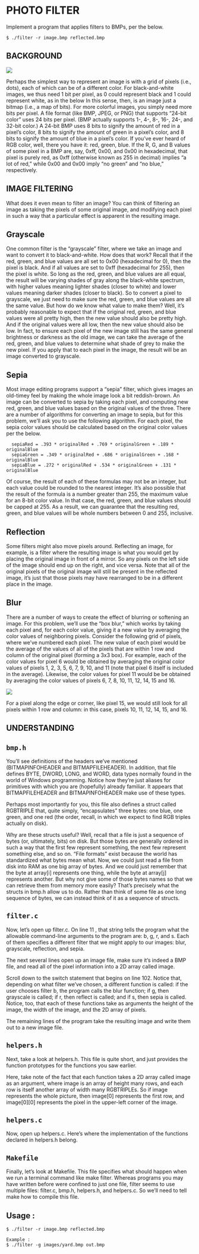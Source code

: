 PHOTO FILTER 
===

Implement a program that applies filters to BMPs, per the below.
```
$ ./filter -r image.bmp reflected.bmp
```

BACKGROUND
---
![](https://cs50.harvard.edu/x/2021/psets/4/filter/less/bitmap.png)

Perhaps the simplest way to represent an image is with a grid of pixels (i.e., dots), each of which can be of a different color. For black-and-white images, we thus need 1 bit per pixel, as 0 could represent black and 1 could represent white, as in the below In this sense, then, is an image just a bitmap (i.e., a map of bits). For more colorful images, you simply need more bits per pixel. A file format (like BMP, JPEG, or PNG) that supports “24-bit color” uses 24 bits per pixel. (BMP actually supports 1-, 4-, 8-, 16-, 24-, and 32-bit color.)
A 24-bit BMP uses 8 bits to signify the amount of red in a pixel’s color, 8 bits to signify the amount of green in a pixel’s color, and 8 bits to signify the amount of blue in a pixel’s color. If you’ve ever heard of RGB color, well, there you have it: red, green, blue.
If the R, G, and B values of some pixel in a BMP are, say, 0xff, 0x00, and 0x00 in hexadecimal, that pixel is purely red, as 0xff (otherwise known as 255 in decimal) implies “a lot of red,” while 0x00 and 0x00 imply “no green” and “no blue,” respectively.

IMAGE FILTERING 
---
What does it even mean to filter an image? You can think of filtering an image as taking the pixels of some original image, and modifying each pixel in such a way that a particular effect is apparent in the resulting image.

Grayscale
---
One common filter is the “grayscale” filter, where we take an image and want to convert it to black-and-white. How does that work?
Recall that if the red, green, and blue values are all set to 0x00 (hexadecimal for 0), then the pixel is black. And if all values are set to 0xff (hexadecimal for 255), then the pixel is white. So long as the red, green, and blue values are all equal, the result will be varying shades of gray along the black-white spectrum, with higher values meaning lighter shades (closer to white) and lower values meaning darker shades (closer to black).
So to convert a pixel to grayscale, we just need to make sure the red, green, and blue values are all the same value. But how do we know what value to make them? Well, it’s probably reasonable to expect that if the original red, green, and blue values were all pretty high, then the new value should also be pretty high. And if the original values were all low, then the new value should also be low.
In fact, to ensure each pixel of the new image still has the same general brightness or darkness as the old image, we can take the average of the red, green, and blue values to determine what shade of grey to make the new pixel.
If you apply that to each pixel in the image, the result will be an image converted to grayscale.

Sepia
---
Most image editing programs support a “sepia” filter, which gives images an old-timey feel by making the whole image look a bit reddish-brown.
An image can be converted to sepia by taking each pixel, and computing new red, green, and blue values based on the original values of the three.
There are a number of algorithms for converting an image to sepia, but for this problem, we’ll ask you to use the following algorithm. For each pixel, the sepia color values should be calculated based on the original color values per the below.
```
  sepiaRed = .393 * originalRed + .769 * originalGreen + .189 * originalBlue
  sepiaGreen = .349 * originalRed + .686 * originalGreen + .168 * originalBlue
  sepiaBlue = .272 * originalRed + .534 * originalGreen + .131 * originalBlue
```
Of course, the result of each of these formulas may not be an integer, but each value could be rounded to the nearest integer. It’s also possible that the result of the formula is a number greater than 255, the maximum value for an 8-bit color value. In that case, the red, green, and blue values should be capped at 255. As a result, we can guarantee that the resulting red, green, and blue values will be whole numbers between 0 and 255, inclusive.

Reflection
---
Some filters might also move pixels around. Reflecting an image, for example, is a filter where the resulting image is what you would get by placing the original image in front of a mirror. So any pixels on the left side of the image should end up on the right, and vice versa.
Note that all of the original pixels of the original image will still be present in the reflected image, it’s just that those pixels may have rearranged to be in a different place in the image.

Blur
---

There are a number of ways to create the effect of blurring or softening an image. For this problem, we’ll use the “box blur,” which works by taking each pixel and, for each color value, giving it a new value by averaging the color values of neighboring pixels.
Consider the following grid of pixels, where we’ve numbered each pixel.
The new value of each pixel would be the average of the values of all of the pixels that are within 1 row and column of the original pixel (forming a 3x3 box). For example, each of the color values for pixel 6 would be obtained by averaging the original color values of pixels 1, 2, 3, 5, 6, 7, 9, 10, and 11 (note that pixel 6 itself is included in the average). Likewise, the color values for pixel 11 would be be obtained by averaging the color values of pixels 6, 7, 8, 10, 11, 12, 14, 15 and 16.

![](https://cs50.harvard.edu/x/2021/psets/4/filter/less/grid.png)

For a pixel along the edge or corner, like pixel 15, we would still look for all pixels within 1 row and column: in this case, pixels 10, 11, 12, 14, 15, and 16.

UNDERSTANDING
---

`bmp.h`
---
You’ll see definitions of the headers we’ve mentioned (BITMAPINFOHEADER and BITMAPFILEHEADER). In addition, that file defines BYTE, DWORD, LONG, and WORD, data types normally found in the world of Windows programming. Notice how they’re just aliases for primitives with which you are (hopefully) already familiar. It appears that BITMAPFILEHEADER and BITMAPINFOHEADER make use of these types.

Perhaps most importantly for you, this file also defines a struct called RGBTRIPLE that, quite simply, “encapsulates” three bytes: one blue, one green, and one red (the order, recall, in which we expect to find RGB triples actually on disk).

Why are these structs useful? Well, recall that a file is just a sequence of bytes (or, ultimately, bits) on disk. But those bytes are generally ordered in such a way that the first few represent something, the next few represent something else, and so on. “File formats” exist because the world has standardized what bytes mean what. Now, we could just read a file from disk into RAM as one big array of bytes. And we could just remember that the byte at array[i] represents one thing, while the byte at array[j] represents another. But why not give some of those bytes names so that we can retrieve them from memory more easily? That’s precisely what the structs in bmp.h allow us to do. Rather than think of some file as one long sequence of bytes, we can instead think of it as a sequence of structs.


`filter.c`
---
Now, let’s open up filter.c. 
On line 11 , that string tells the program what the allowable command-line arguments to the program are: b, g, r, and s. Each of them specifies a different filter that we might apply to our images: blur, grayscale, reflection, and sepia.

The next several lines open up an image file, make sure it’s indeed a BMP file, and read all of the pixel information into a 2D array called image.

Scroll down to the switch statement that begins on line 102. Notice that, depending on what filter we’ve chosen, a different function is called: if the user chooses filter b, the program calls the blur function; if g, then grayscale is called; if r, then reflect is called; and if s, then sepia is called. Notice, too, that each of these functions take as arguments the height of the image, the width of the image, and the 2D array of pixels.

The remaining lines of the program take the resulting image and write them out to a new image file.

`helpers.h`
---
Next, take a look at helpers.h. This file is quite short, and just provides the function prototypes for the functions you saw earlier.

Here, take note of the fact that each function takes a 2D array called image as an argument, where image is an array of height many rows, and each row is itself another array of width many RGBTRIPLEs. So if image represents the whole picture, then image[0] represents the first row, and image[0][0] represents the pixel in the upper-left corner of the image.

`helpers.c`
---
Now, open up helpers.c. Here’s where the implementation of the functions declared in helpers.h belong. 

`Makefile`
---
Finally, let’s look at Makefile. This file specifies what should happen when we run a terminal command like make filter. Whereas programs you may have written before were confined to just one file, filter seems to use multiple files: filter.c, bmp.h, helpers.h, and helpers.c. So we’ll need to tell make how to compile this file.

Usage : 
---
```
$ ./filter -r image.bmp reflected.bmp

Example : 
$ ./filter -g images/yard.bmp out.bmp
```
